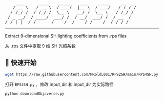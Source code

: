 <pre>    ____     ____    _____   ___    _____    __  __
   / __ \   / __ \  / ___/  |__ \  / ___/   / / / /
  / /_/ /  / /_/ /  \__ \   __/ /  \__ \   / /_/ / 
 / _ __/  / ____/  ___/ /  / __/  ___/ /  / __  /  
/_/ |_|  /_/      /____/  /____/ /____/  /_/ /_/   </pre>

---

Extract 9-dimensional SH lighting coefficients from .rps files

从 .rps 文件中提取 9 维 SH 光照系数

## 🚀 快速开始

```bash
wget https://raw.githubusercontent.com/MRoldL001/RPS2SH/main/RPS4SH.py
```
打开 `RPS4SH.py` ，修改 input_dir 和 input_dir 为实际路径

```bash
python downloadObjaverse.py
```
